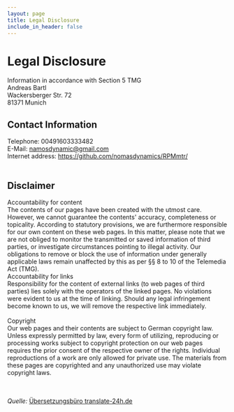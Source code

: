 ```yaml
---
layout: page
title: Legal Disclosure
include_in_header: false
---
```

<h1>Legal Disclosure</h1>
Information in accordance with Section 5 TMG
<br>Andreas Bartl<br>Wackersberger Str. 72<br>81371 Munich<br>
<h2>Contact Information</h2>
Telephone: 00491603333482<br>E-Mail: <a href="mailto:namosdynamic@gmail.com">namosdynamic@gmail.com</a><br>Internet address: <a href="https://github.com/nomasdynamics/RPMmtr/" target="_blank">https://github.com/nomasdynamics/RPMmtr/</a><br><br>
<h2>Disclaimer</h2>
Accountability for content<br>
The contents of our pages have been created with the utmost care. However, we cannot guarantee the contents'
accuracy, completeness or topicality. According to statutory provisions, we are furthermore responsible for 
our own content on these web pages. In this matter, please note that we are not obliged to monitor 
the transmitted or saved information of third parties, or investigate circumstances pointing to illegal activity. 
Our obligations to remove or block the use of information under generally applicable laws remain unaffected by this as per 
§§ 8 to 10 of the Telemedia Act (TMG).
<br>Accountability for links<br>
Responsibility for the content of 
external links (to web pages of third parties) lies solely with the operators of the linked pages. No violations were 
evident to us at the time of linking. Should any legal infringement become known to us, we will remove the respective 
link immediately.<br><br>Copyright<br> Our web pages and their contents are subject to German copyright law. Unless 
expressly permitted by law, every form of utilizing, reproducing or processing 
works subject to copyright protection on our web pages requires the prior consent of the respective owner of the rights. 
Individual reproductions of a work are only allowed for private use. 
The materials from these pages are copyrighted and any unauthorized use may violate copyright laws.

<br><br>
<i>Quelle: </i><a href="http://www.translate-24h.de" target="_blank">Übersetzungsbüro translate-24h.de</a> <br><br>
